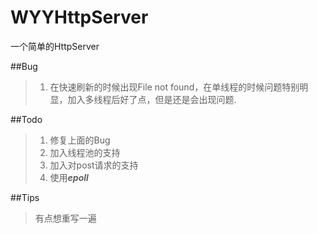 # WYYHttpServer

一个简单的HttpServer

##Bug
>1. 在快速刷新的时候出现File not found，在单线程的时候问题特别明显，加入多线程后好了点，但是还是会出现问题.

##Todo
>1. 修复上面的Bug
>2. 加入线程池的支持
>3. 加入对post请求的支持
>4. 使用***epoll***

##Tips
> 有点想重写一遍